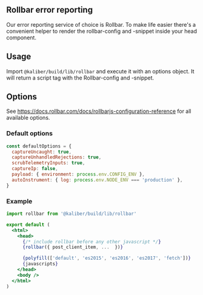 ## Rollbar error reporting

Our error reporting service of choice is Rollbar. To make life easier there's a convenient helper to render the rollbar-config and -snippet inside your head component.

## Usage

Import `@kaliber/build/lib/rollbar` and execute it with an options object. It will return a script tag with the Rollbar-config and -snippet.

## Options

See https://docs.rollbar.com/docs/rollbarjs-configuration-reference for all available options.

### Default options

```js
const defaultOptions = {
  captureUncaught: true,
  captureUnhandledRejections: true,
  scrubTelemetryInputs: true,
  captureIp: false,
  payload: { environment: process.env.CONFIG_ENV },
  autoInstrument: { log: process.env.NODE_ENV === 'production' },
}
```

### Example

```jsx
import rollbar from '@kaliber/build/lib/rollbar'

export default (
  <html>
    <head>
      {/* include rollbar before any other javascript */}
      {rollbar({ post_client_item, ...  })}

      {polyfill(['default', 'es2015', 'es2016', 'es2017', 'fetch'])}
      {javascripts}
    </head>
    <body />
  </html>
)
```
